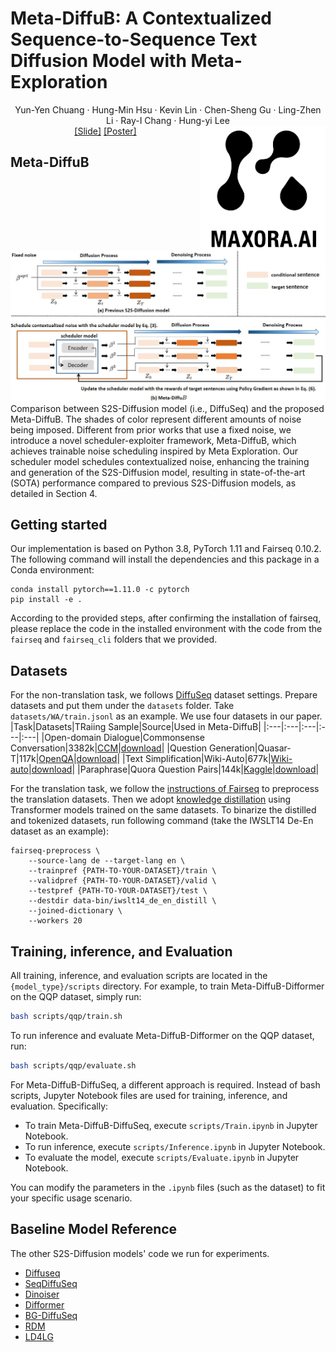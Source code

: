 # Meta-DiffuB: A Contextualized Sequence-to-Sequence Text Diffusion Model with Meta-Exploration
<p align="center">
    Yun-Yen Chuang · Hung-Min Hsu · Kevin Lin · Chen-Sheng Gu · Ling-Zhen Li · Ray-I Chang · Hung-yi Lee<br>
    <a href="https://neurips.cc/media/neurips-2024/Slides/95436_gptxu0a.pdf">[Slide]</a>
    <a href="https://neurips.cc/media/PosterPDFs/NeurIPS%202024/95436.png?t=1729485777.3869653">[Poster]</a>  
    <img src="/img/MAXORA_AI.jpg" alt="圖片" style="float: right; width: 200px; height: auto;">
</p>

## Meta-DiffuB
![Image Alt text](/img/Meta_DiffuB.jpg)
Comparison between S2S-Diffusion model (i.e., DiffuSeq) and the proposed Meta-DiffuB. The shades of color represent different amounts of noise being imposed.
Different from prior works that use a fixed noise, we introduce a novel scheduler-exploiter framework, Meta-DiffuB, which achieves trainable noise scheduling inspired by Meta Exploration. Our scheduler model schedules contextualized noise, enhancing the training and generation of the S2S-Diffusion model, resulting in state-of-the-art (SOTA) performance compared to previous S2S-Diffusion models, as detailed in Section 4.

## Getting started
Our implementation is based on Python 3.8, PyTorch 1.11 and Fairseq 0.10.2. The following command will install the dependencies and this package in a Conda environment:
```
conda install pytorch==1.11.0 -c pytorch
pip install -e .
```
According to the provided steps, after confirming the installation of fairseq, please replace the code in the installed environment with the code from the `fairseq` and `fairseq_cli` folders that we provided.

## Datasets
For the non-translation task, we follows [DiffuSeq](https://github.com/Shark-NLP/DiffuSeq/tree/main) dataset settings.
Prepare datasets and put them under the `datasets` folder. 
Take `datasets/WA/train.jsonl` as an example. We use four datasets in our paper.
|Task|Datasets|TRaiing Sample|Source|Used in Meta-DiffuB|
|:---|:---|:---|:---|:---|
|Open-domain Dialogue|Commonsense Conversation|3382k|[CCM](https://github.com/thu-coai/ccm)|[download](https://drive.google.com/drive/folders/1exENF9Qc5UtXnHlNl9fvaxP3zyyH32qp)|
|Question Generation|Quasar-T|117k|[OpenQA](https://github.com/thunlp/OpenQA)|[download](https://drive.google.com/drive/folders/122YK0IElSnGZbPMigXrduTVL1geB4wEW)|
|Text Simplification|Wiki-Auto|677k|[Wiki-auto](https://github.com/chaojiang06/wiki-auto)|[download](https://drive.google.com/drive/folders/1BlWtD1UbnL_ef06Riq-gABlL0Zb50s-d)|
|Paraphrase|Quora Question Pairs|144k|[Kaggle](https://www.kaggle.com/c/quora-question-pairs)|[download](https://drive.google.com/drive/folders/1BHGCeHRZU7MQF3rsqXBIOCU2WIC3W6fb)|

For the translation task, we follow the [instructions of Fairseq](https://github.com/facebookresearch/fairseq/tree/main/examples/translation#iwslt14-german-to-english-transformer) to preprocess the translation datasets. Then we adopt [knowledge distillation](https://github.com/facebookresearch/fairseq/tree/main/examples/nonautoregressive_translation#knowledge-distillation) using Transformer models trained on the same datasets. To binarize the distilled and tokenized datasets, run following command (take the IWSLT14 De-En dataset as an example):
```
fairseq-preprocess \
    --source-lang de --target-lang en \
    --trainpref {PATH-TO-YOUR-DATASET}/train \
    --validpref {PATH-TO-YOUR-DATASET}/valid \
    --testpref {PATH-TO-YOUR-DATASET}/test \
    --destdir data-bin/iwslt14_de_en_distill \
    --joined-dictionary \
    --workers 20
```

## Training, inference, and Evaluation
All training, inference, and evaluation scripts are located in the `{model_type}/scripts` directory. For example, to train Meta-DiffuB-Difformer on the QQP dataset, simply run:
```bash
bash scripts/qqp/train.sh
```
To run inference and evaluate Meta-DiffuB-Difformer on the QQP dataset, run:
```bash
bash scripts/qqp/evaluate.sh
```

For Meta-DiffuB-DiffuSeq, a different approach is required. Instead of bash scripts, Jupyter Notebook files are used for training, inference, and evaluation. Specifically:
- To train Meta-DiffuB-DiffuSeq, execute `scripts/Train.ipynb` in Jupyter Notebook.
- To run inference, execute `scripts/Inference.ipynb` in Jupyter Notebook.
- To evaluate the model, execute `scripts/Evaluate.ipynb` in Jupyter Notebook.

You can modify the parameters in the `.ipynb` files (such as the dataset) to fit your specific usage scenario.


## Baseline Model Reference
The other S2S-Diffusion models' code we run for experiments.
- [Diffuseq](https://github.com/Shark-NLP/DiffuSeq)
- [SeqDiffuSeq](https://github.com/Yuanhy1997/SeqDiffuSeq)
- [Dinoiser](https://github.com/yegcjs/DINOISER)
- [Difformer](https://github.com/zhjgao/difformer/tree/main)
- [BG-DiffuSeq](https://github.com/ZetangForward/Bridge_Gap_Diffusion/tree/main)
- [RDM](https://github.com/HKUNLP/reparam-discrete-diffusion/tree/main)
- [LD4LG](https://github.com/justinlovelace/latent-diffusion-for-language)

<!--
**metabeta-diffusion/metabeta-diffusion** is a ✨ _special_ ✨ repository because its `README.md` (this file) appears on your GitHub profile.

Here are some ideas to get you started:

- 🔭 I’m currently working on ...
- 🌱 I’m currently learning ...
- 👯 I’m looking to collaborate on ...
- 🤔 I’m looking for help with ...
- 💬 Ask me about ...
- 📫 How to reach me: ...
- 😄 Pronouns: ...
- ⚡ Fun fact: ...
-->
